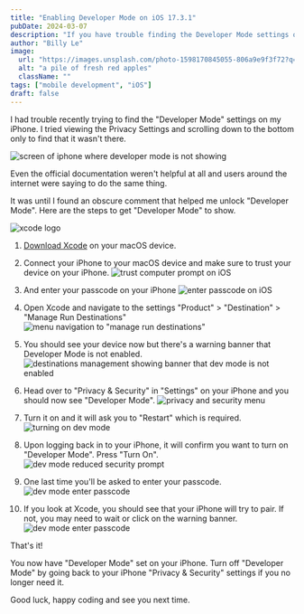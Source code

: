 ```yaml
---
title: "Enabling Developer Mode on iOS 17.3.1"
pubDate: 2024-03-07
description: "If you have trouble finding the Developer Mode settings on your iPhone, I may have the fix for you. The official documentation was outdated and other users' comment around the internet echoed what the docs said. "
author: "Billy Le"
image:
  url: "https://images.unsplash.com/photo-1598170845055-806a9e9f3f72?q=80&w=2071&auto=format&fit=crop&ixlib=rb-4.0.3&ixid=M3wxMjA3fDB8MHxwaG90by1wYWdlfHx8fGVufDB8fHx8fA%3D%3D"
  alt: "a pile of fresh red apples"
  className: ""
tags: ["mobile development", "iOS"]
draft: false
---
```


I had trouble recently trying to find the "Developer Mode" settings on my iPhone. I tried viewing the Privacy Settings and scrolling down to the bottom only to find that it wasn't there.

![screen of iphone where developer mode is not showing](../../../public/images/blog/developer-mode/developer-mode-invisible.jpg)

Even the official documentation weren't helpful at all and users around the internet were saying to do the same thing.

It was until I found an obscure comment that helped me unlock "Developer Mode". Here are the steps to get "Developer Mode" to show.

![xcode logo](../../../public/images/blog/developer-mode/xcode-logo.png)

1. [Download Xcode](https://developer.apple.com/xcode/) on your macOS device.
2. Connect your iPhone to your macOS device and make sure to trust your device on your iPhone.
   ![trust computer prompt on iOS](../../../public/images/blog/developer-mode/trust-computer-prompt.jpeg)
3. And enter your passcode on your iPhone
   ![enter passcode on iOS](../../../public/images/blog/developer-mode/enter-device-passcode.jpeg)
4. Open Xcode and navigate to the settings "Product" > "Destination" > "Manage Run Destinations"
   ![menu navigation to "manage run destinations"](../../../public/images/blog/developer-mode/xcode-manage-run-destinations.png)
5. You should see your device now but there's a warning banner that Developer Mode is not enabled.
   ![destinations management showing banner that dev mode is not enabled](../../../public/images/blog/developer-mode/xcode-destinations-no-dev-mode.png)
6. Head over to "Privacy & Security" in "Settings" on your iPhone and you should now see "Developer Mode".
   ![privacy and security menu](../../../public/images/blog/developer-mode/privacy-and-security.jpeg)
7. Turn it on and it will ask you to "Restart" which is required.
   ![turning on dev mode](../../../public/images/blog/developer-mode/dev-mode-on.jpeg)

8. Upon logging back in to your iPhone, it will confirm you want to turn on "Developer Mode". Press "Turn On".
   ![dev mode reduced security prompt](../../../public/images/blog/developer-mode/dev-mode-reduced-security.jpeg)

9. One last time you'll be asked to enter your passcode.
   ![dev mode enter passcode](../../../public/images/blog/developer-mode/dev-mode-passcode.jpeg)

10. If you look at Xcode, you should see that your iPhone will try to pair. If not, you may need to wait or click on the warning banner.
    ![dev mode enter passcode](../../../public/images/blog/developer-mode/xcode-device-pairing.png)

That's it!

You now have "Developer Mode" set on your iPhone. Turn off "Developer Mode" by going back to your iPhone "Privacy & Security" settings if you no longer need it.

Good luck, happy coding and see you next time.
